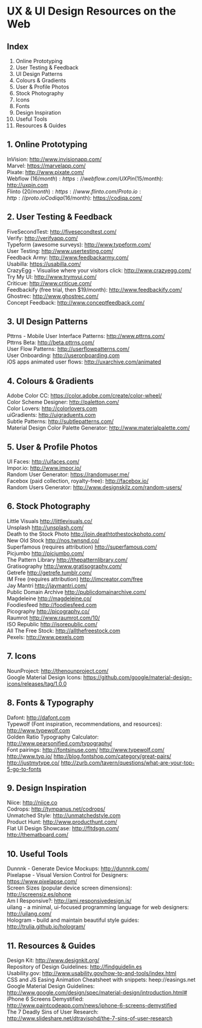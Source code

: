 # UX & UI Design Resources on the Web

## Index
  1. Online Prototyping
  2. User Testing & Feedback
  3. UI Design Patterns
  4. Colours & Gradients
  5. User & Profile Photos
  6. Stock Photography
  7. Icons
  8. Fonts
  9. Design Inspiration
  10. Useful Tools
  11. Resources & Guides

## 1. Online Prototyping
  InVision: http://www.invisionapp.com/  
  Marvel: https://marvelapp.com/  
  Pixate: http://www.pixate.com/  
  Webflow ($16/month): https://webflow.com/  
  UXPin ($15/month): http://uxpin.com  
  Flinto ($20/month): https://www.flinto.com/  
  Proto.io: http://proto.io  
  Codiqa ($16/month): https://codiqa.com/  
  
## 2. User Testing & Feedback
  FiveSecondTest: http://fivesecondtest.com/  
  Verify: http://verifyapp.com/  
  Typeform (awesome surveys):  http://www.typeform.com/  
  User Testing: http://www.usertesting.com/  
  Feedback Army: http://www.feedbackarmy.com/  
  Usabilla: https://usabilla.com/  
  CrazyEgg - Visualise where your visitors click: http://www.crazyegg.com/  
  Try My UI: http://www.trymyui.com/  
  Criticue: http://www.criticue.com/  
  Feedbackify (free trial, then $19/month): http://www.feedbackify.com/  
  Ghostrec: http://www.ghostrec.com/  
  Concept Feedback: http://www.conceptfeedback.com/  

## 3. UI Design Patterns
  Pttrns - Mobile User Interface Patterns: http://www.pttrns.com/  
  Pttrns Beta: http://beta.pttrns.com/  
  User Flow Patterns: http://userflowpatterns.com/  
  User Onboarding: http://useronboarding.com  
  iOS apps animated user flows: http://uxarchive.com/animated  

## 4. Colours & Gradients
  Adobe Color CC: https://color.adobe.com/create/color-wheel/  
  Color Scheme Designer: http://paletton.com/  
  Color Lovers: http://colorlovers.com  
  uiGradients: http://uigraduents.com  
  Subtle Patterns: http://subtlepatterns.com/  
  Material Design Color Palette Generator: http://www.materialpalette.com/  

## 5. User & Profile Photos
  UI Faces: http://uifaces.com/  
  Impor.io: http://www.impor.io/  
  Random User Generator: https://randomuser.me/  
  Facebox (paid collection, royalty-free): http://facebox.io/  
  Random Users Generator: http://www.designskilz.com/random-users/  
  
## 6. Stock Photography
  Little Visuals http://littlevisuals.co/  
  Unsplash http://unsplash.com/  
  Death to the Stock Photo http://join.deathtothestockphoto.com/  
  New Old Stock http://nos.twnsnd.co/  
  Superfamous (requires attribution) http://superfamous.com/  
  Picjumbo http://picjumbo.com/  
  The Pattern Library http://thepatternlibrary.com/  
  Gratisography http://www.gratisography.com/  
  Getrefe http://getrefe.tumblr.com/  
  IM Free (requires attribution) http://imcreator.com/free  
  Jay Mantri http://jaymantri.com/  
  Public Domain Archive http://publicdomainarchive.com/  
  Magdeleine http://magdeleine.co/  
  Foodiesfeed http://foodiesfeed.com  
  Picography http://picography.co/  
  Raumrot http://www.raumrot.com/10/  
  ISO Republic http://isorepublic.com/  
  All The Free Stock: http://allthefreestock.com  
  Pexels: http://www.pexels.com  

## 7. Icons
  NounProject: http://thenounproject.com/  
  Google Material Design Icons: https://github.com/google/material-design-icons/releases/tag/1.0.0  

## 8. Fonts & Typography
  Dafont: http://dafont.com  
  Typewolf (Font inspiration, recommendations, and resources): http://www.typewolf.com  
  Golden Ratio Typography Calculator: http://www.pearsonified.com/typography/  
  Font pairings: http://fontsinuse.com/ http://www.typewolf.com/ http://www.typ.io/ http://blog.fontshop.com/category/great-pairs/ http://justmytype.co/ http://zurb.com/tavern/questions/what-are-your-top-5-go-to-fonts  

## 9. Design Inspiration
  Niice: http://niice.co  
  Codrops: http://tympanus.net/codrops/  
  Unmatched Style: http://unmatchedstyle.com  
  Product Hunt: http://www.producthunt.com/  
  Flat UI Design Showcase: http://fltdsgn.com/  
  http://thematboard.com/  
  
  
## 10. Useful Tools
  Dunnnk - Generate Device Mockups: http://dunnnk.com/  
  Pixelapse - Visual Version Control for Designers: https://www.pixelapse.com/  
  Screen Sizes (popular device screen dimensions): http://screensiz.es/phone  
  Am I Responsive?: http://ami.responsivedesign.is/  
  uilang - a minimal, ui-focused programming language for web designers: http://uilang.com/  
  Hologram - build and maintain beautiful style guides: http://trulia.github.io/hologram/  
  
## 11. Resources & Guides
  Design Kit: http://www.designkit.org/  
  Repository of Design Guidelines: http://findguidelin.es  
  Usability.gov: http://www.usability.gov/how-to-and-tools/index.html  
  CSS and JS Easing Animation Cheatsheet with snippets: heep://easings.net  
  Google Material Design Guidelines: http://www.google.com/design/spec/material-design/introduction.html#  
  iPhone 6 Screens Demystified: http://www.paintcodeapp.com/news/iphone-6-screens-demystified  
  The 7 Deadly Sins of User Research: http://www.slideshare.net/dtravisphd/the-7-sins-of-user-research  
  